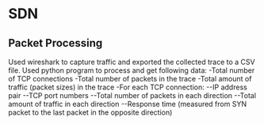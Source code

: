 # SDN

## Packet Processing
Used wireshark to capture traffic and exported the collected trace to a CSV file.
Used python program to process and get following data:
-Total number of TCP connections
-Total number of packets in the trace
-Total amount of traffic (packet sizes) in the trace
-For each TCP connection:
  --IP address pair
  --TCP port numbers
  --Total number of packets in each direction
  --Total amount of traffic in each direction
  --Response time (measured from SYN packet to the last packet in the opposite direction)
